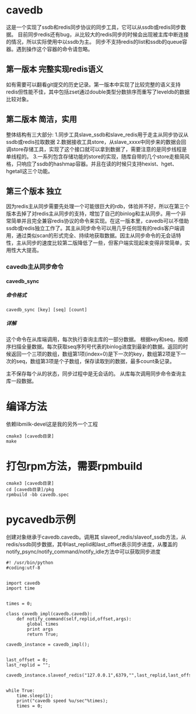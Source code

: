 # cavedb

这是一个实现了ssdb和redis同步协议的同步工具，它可以从ssdb或redis同步数据。
目前同步redis还有bug，从比较大的redis同步的时候会出现被主库中断连接的情况，所以实际使用中以ssdb为主。
同步不支持redis的list和ssdb的queue容器。遇到操作这个容器的命令请忽略。

## 第一版本 完整实现redis语义
如有需要可以翻看git提交的历史记录。第一版本中实现了比较完整的语义支持redis但性能不佳，其中包括zset通过double类型分数排序而重写了leveldb的数据比较对象。


## 第二版本 简洁，实用
整体结构有三大部分:
1.同步工具slave_ssdb和slave_redis用于走主从同步协议从ssdb或redis拉取数据
2.数据接收工具store，从slave_xxxx中同步来的数据会回调store存储工具，实现了这个接口就可以拿到数据了，需要注意的是同步线程是单线程的。
3.一系列包含存储功能的store的实现，随库自带的几个store走极简风格，只响应了ssdb的hashmap容器。并且在读的时候只支持hexist、hget、hgetall这三个功能。

## 第三个版本 独立
因为redis主从同步需要先处理一个可能很巨大的rdb，体验并不好，所以在第三个版本去掉了对redis主从同步的支持，增加了自己的binlog和主从同步。用一个非常简单并且完全兼容redis协议的命令来实现。在这一版本里，cavedb可以不借助ssdb或redis独立工作了。其主从同步命令可以用几乎任何现有的redis客户端调用，通过类似scan的形式完全、持续地获取数据。因主从同步命令的无会话特性，主从同步的速度比较第二版降低了一些，但客户端实现起来变得非常简单，实用性大大提高。
### cavedb主从同步命令

#### cavedb_sync
##### 命令格式
```cavedb_sync [key] [seq] [count]```
##### 详解
这个命令在从库端调用，每次执行查询主库的一部分数据。
根据key和seq，按顺序扫描全量数据。每次获取seq序列号代表的binlog进度到最新的数据。返回的时候返回一个三项的数组，数组第1项(index=0)是下一次的key，数组第2项是下一次的seq，数组第3项是个子数组，保存读取到的数据，最多count条记录。

主不保存每个从的状态，同步过程中是无会话的。
从库每次调用同步命令查询主库一段数据。

# 编译方法
依赖libmilk-devel这是我的另外一个工程

    cmake3 [cavedb目录]
    make

# 打包rpm方法，需要rpmbuild

    cmake3 [cavedb目录]
    cd [cavedb目录]/pkg
    rpmbuild -bb cavedb.spec

# pycavedb示例
创建对象继承于cavedb.cavedb。调用其 slaveof_redis/slaveof_ssdb方法，从redis/ssdb同步数据，其中last_replid和last_offset表示同步进度，从覆盖的notify_psync/notify_command/notify_idle方法中可以获取同步进度

    #! /usr/bin/python
    #coding:utf-8
    
    
    import cavedb
    import time
    
    
    times = 0;
    
    class cavedb_impl(cavedb.cavedb):
    	def notify_command(self,replid,offset,args):
    		global times
    		print args
    		return True;
    
    cavedb_instance = cavedb_impl();
    
    
    last_offset = 0;
    last_replid = "";
    
    cavedb_instance.slaveof_redis("127.0.0.1",6379,"",last_replid,last_offset);
    
    
    while True:
    	time.sleep(1);
    	print("cavedb speed %u/sec"%times);
    	times = 0;

